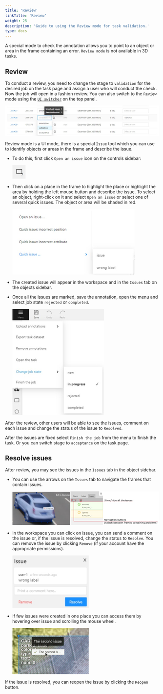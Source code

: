 ```yaml
---
title: 'Review'
linkTitle: 'Review'
weight: 25
description: 'Guide to using the Review mode for task validation.'
type: docs
---
```


A special mode to check the annotation allows you to point to an object or area in the frame containing an error.
`Review mode` is not available in 3D tasks.

## Review

To conduct a review, you need to change the stage to `validation` for the desired job on the task page and assign
a user who will conduct the check. Now the job will open in a fashion review. You can also switch to the `Review` mode
using the [`UI switcher`](/manual/basics/top-panel/#ui-switcher) on the top panel.

![](/images/image194.jpg)

Review mode is a UI mode, there is a special `Issue` tool which you can use to identify objects
or areas in the frame and describe the issue.

- To do this, first click `Open an issue` icon on the controls sidebar:

  ![](/images/image195.jpg)

- Then click on a place in the frame to highlight the place or highlight the area by holding the left mouse button
  and describe the issue. To select an object, right-click on it and select `Open an issue` or select one
  of several quick issues. The object or area will be shaded in red.

  ![](/images/image231.jpg)

- The created issue will appear in the workspace and in the `Issues` tab on the objects sidebar.

- Once all the issues are marked, save the annotation, open the menu and select job state `rejected` or `completed`.

  ![](/images/image197.jpg)

After the review, other users will be able to see the issues, comment on each issue
and change the status of the issue to `Resolved`.

After the issues are fixed select `Finish the job` from the menu to finish the task.
Or you can switch stage to `acceptance` on the task page.

## Resolve issues

After review, you may see the issues in the `Issues` tab in the object sidebar.

- You can use the arrows on the `Issues` tab to navigate the frames that contain issues.

  ![](/images/image196_detrac.jpg)

- In the workspace you can click on issue, you can send a comment on the issue or,
  if the issue is resolved, change the status to `Resolve`.
  You can remove the issue by clicking `Remove` (if your account have the appropriate permissions).

  ![](/images/image232.jpg)

- If few issues were created in one place you can access them by hovering over issue and scrolling the mouse wheel.

  ![](/images/issues_scroll.gif)

If the issue is resolved, you can reopen the issue by clicking the `Reopen` button.
